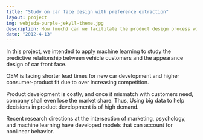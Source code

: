 ```yaml
---
title: "Study on car face design with preference extraction"
layout: project
img: webjeda-purple-jekyll-theme.jpg
description: How (much) can we facilitate the product design process with customer preference data?
date: "2012-4-13"
---
```



In this project, we intended to apply machine learning to study the predictive relationship between vehicle customers and the appearance design of car front face.

OEM is facing shorter lead times for new car development and higher consumer-product fit due to over increasing competition. 

Product development is costly, and once it mismatch with customers need, company shall even lose the market share.
Thus, Using big data to help decisions in product development is of high demand.

Recent research directions at the intersection of marketing, psychology, and machine learning have developed models that can account for nonlinear behavior.